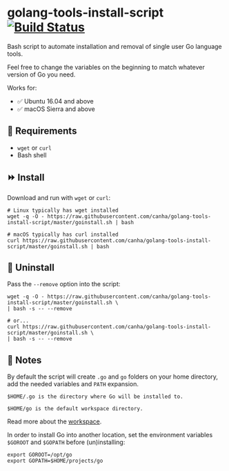 # golang-tools-install-script [![Build Status](https://travis-ci.org/canha/golang-tools-install-script.svg?branch=master)](https://travis-ci.org/canha/golang-tools-install-script)

Bash script to automate installation and removal of single user Go language tools.

Feel free to change the variables on the beginning to match whatever version of Go you need.

Works for:

* :white_check_mark: Ubuntu 16.04 and above 
* :white_check_mark: macOS Sierra and above 

## :hammer: Requirements
* `wget` or `curl`
* Bash shell

## :fast_forward: Install

Download and run with `wget` or `curl`:

```shell
# Linux typically has wget installed
wget -q -O - https://raw.githubusercontent.com/canha/golang-tools-install-script/master/goinstall.sh | bash

# macOS typically has curl installed
curl https://raw.githubusercontent.com/canha/golang-tools-install-script/master/goinstall.sh | bash
```

## :no_entry_sign: Uninstall

Pass the `--remove` option into the script:

```shell
wget -q -O - https://raw.githubusercontent.com/canha/golang-tools-install-script/master/goinstall.sh \
| bash -s -- --remove

# or...
curl https://raw.githubusercontent.com/canha/golang-tools-install-script/master/goinstall.sh \
| bash -s -- --remove
```

## :pencil: Notes

By default the script will create `.go` and `go` folders on your home directory, add the needed variables and `PATH` expansion.

`$HOME/.go is the directory where Go will be installed to.`

`$HOME/go is the default workspace directory.`

Read more about the [workspace](http://golang.org/doc/code.html).

In order to install Go into another location, set the environment variables `$GOROOT` and `$GOPATH` before (un)installing:

```shell
export GOROOT=/opt/go
export GOPATH=$HOME/projects/go
```
